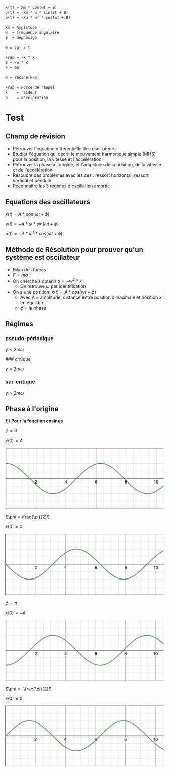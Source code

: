 ```
x(t) = Xm * cos(wt + 0)
v(t) = -Xm * w * sin(2t + 0)
a(t) = -Xm * w² * cos(wt + 0)

Xm = Amplitude
w  = fréquence angulaire
0  = déphasage

w = 2pi / t
```
```
Frap = -k * x
a = -w * x
F = ma

w = racine(k/m)

Frap = Force de rappel
k    = raideur
a    = accélération
```

# Test

## Champ de révision

- Retrouver l'équation différentielle des oscillateurs
- Etudier l'équation qui décrit le mouvement harmonique simple (MHS) pour la position, la vitesse et l'accélération
- Retrouver la phase à l'origine, et l'amplitude de la position, de la vitesse et de l'accélération
- Résoudre des problèmes avec les cas : ressort horizontal, ressort vertical et pendule
- Reconnaitre les 3 régimes d'oscillation amortie

## Equations des oscillateurs

$x(t) = A * cos(\omega t + \phi)$

$v(t) = -A * \omega * sin(\omega t + \phi)$

$a(t) = -A * \omega² * cos(\omega t + \phi)$

## Méthode de Résolution pour prouver qu'un système est oscillateur

- Bilan des forces
- $F = ma$
- On cherche à optenir $a = -w^2 * x$
  - On retrouve $\omega$ par identification
- On a une position: $x(t) = A * cos(wt + \phi)$
  - Avec A = amplitude, distance entre position x maximale et position x en équilibre.
  - $\phi$ = la phase

## Régimes
### pseudo-périodique

$\gamma < 2m\omega$

### critique

$\gamma = 2m\omega$

### sur-critique

$\gamma > 2m\omega$

## Phase à l'origine

**/!\ Pour la fonction cosinus**

$\phi = 0$

$x(0) = A$

![](phi0.png)

$\phi = \frac{\pi}{2}$

$x(0) = 0$

![](phipisur2.png)

$\phi = \pi$

$x(0) = -A$

![](phipi.png)

$\phi = -\frac{\pi}{2}$

$x(0) = 0$

![](phimoinspisur2.png)

